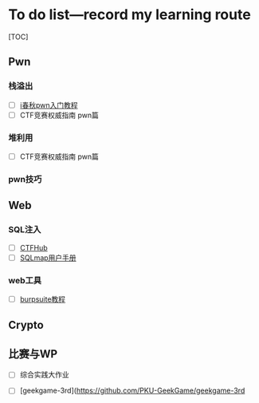 # To do list—record my learning route

[TOC]



## Pwn

### 栈溢出

- [ ] [i春秋pwn入门教程](https://zhuanlan.zhihu.com/p/84050456)
- [ ] CTF竞赛权威指南 pwn篇

### 堆利用

- [ ] CTF竞赛权威指南 pwn篇

### pwn技巧

## Web

### SQL注入

- [ ] [CTFHub](https://blog.csdn.net/qq_41901122/article/details/127973109?spm=1001.2014.3001.5506)
- [ ] [SQLmap用户手册](http://drops.xmd5.com/static/drops/tips-143.html)

### web工具

- [ ] [burpsuite教程](http://drops.xmd5.com/static/drops/tools-1548.html)

## Crypto

## 比赛与WP

- [ ] 综合实践大作业

- [ ] [geekgame-3rd](https://github.com/PKU-GeekGame/geekgame-3rd
